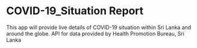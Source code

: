 # COVID-19_Situation Report
 This app will provide live details of COVID-19 situation within Sri Lanka and around the globe. API for data provided by Health Promotion Bureau, Sri Lanka
